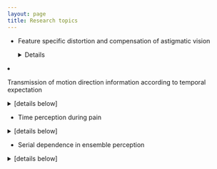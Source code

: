 ```yaml
---
layout: page
title: Research topics
---
```


- Feature specific distortion and compensation of astigmatic vision <details> 
  - <summary>[details below]</summary><div markdown="1"> # hihi</div></details>

- Transmission of motion direction information according to temporal expectation 
<details> 
  <summary>[details below]</summary>
  <div markdown="1">
    # hihi
  </div>
</details>

- Time perception during pain 
<details> 
  <summary>[details below]</summary>
  <div markdown="1">
    # hihi
  </div>
</details>

- Serial dependence in ensemble perception 
<details> 
  <summary>[details below]</summary>
  <div markdown="1">
    # hihi
  </div>
</details>

